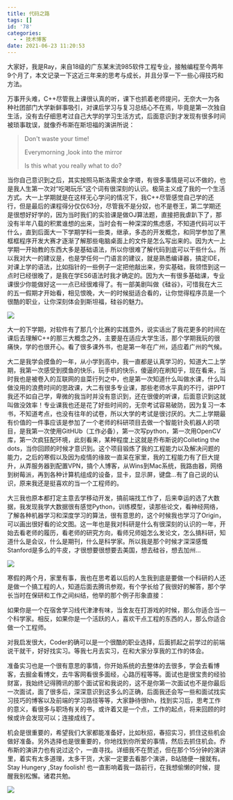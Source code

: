 ```yaml
---
title: 代码之路
tags: []
id: '78'
categories:
  - - 技术博客
date: 2021-06-23 11:20:53
---
```


大家好，我是Ray，来自18级的广东某末流985软件工程专业，接触编程至今两年9个月了，本文记录一下这近三年来的思考与成长，并且分享一下一些心得技巧和方法。

万事开头难，C++尽管我上课很认真的听，课下也抓着老师提问，无奈大一为各种社团部门大学新鲜事吸引，对课后学习与复习总结心不在焉，毕竟是第一次独自生活，没有去仔细思考过自己大学的学习生活方式，后面意识到才发现有很多时间被琐事耽误，就像乔布斯在斯坦福的演讲所说：

> Don't waste your time!
> 
> Everymorning ,look into the mirror
> 
> Is this what you really what to do?

当你自己意识到之后，其实按照马斯洛需求金字塔，有很多事情是可以不做的，也是我人生第一次对“吃喝玩乐”这个词有很深刻的认识。极简主义成了我的一个生活方式。大一上学期就是在这样无心学问的情况下，我C++尽管感觉自己学的还行，但是最后的课程得分仅仅63分，尽管我不是分奴，也不是卷王，第二学期还是很想好好学的，因为当时我们的实验课是做OJ算法题，直接把我虐趴下了，那没有半年八载的积累谁想的出来，当时会有一种深深的焦虑感，不知道代码可以干什么，直到后面大一下学期学科一些类，继承，多态的开发概念，和同学参加了黑框框程序开发大赛才逐渐了解那些电脑桌面上的文件是怎么写出来的。因为大一上学期一开始教的东西大多是基础语法，所以你很难了解代码到底可以干些什么。所以我对大一的建议是，也是学任何一门语言的建议，就是熟悉编译器，搞定IDE，对课上学的语法，比如指针的一些例子一定把他敲出来，夯实基础，我领悟到这一点时已经很晚了，是我在学ES6语法时我才确定的。因为大一有很多基础课，专业课很少你能做好这一一点已经很难得了。有一部美剧叫做《硅谷》，可惜我在大三的五一假期才开始看，相见恨晚，大一的时候挺适合看的，让你觉得程序员是一个很酷的职业，让你深刻体会到斯坦福，硅谷的魅力。

![](http://chang-rui.net/wp-content/uploads/2021/06/silicon.jpg)

大一的下学期，对软件有了那几个比赛的实践意外，说实话出了我花更多的时间在课后去理解C++的那三大概念之外，主要是在适应大学生活，那个学期我玩的很痛快，学的也很开心。看了很多课外书，也是第一年在广州，适应着广州的气候。

大二是我学会摸鱼的一年，从小学到高中，我一直都是认真学习的，知道大二上学期，我第一次感受到摸鱼的快乐，玩手机的快乐，傻逼的在刷知乎，现在看来，当时我也是被卷入的互联网的韭菜行列之中，也是第一次知道什么叫做水课，什么叫做没用的浪费时间的思政课，大二有很多专业课，那些老师水平真的不行，讲PPT我还不如自己学，卑微的我当时并没有意识到，还在很傻的听课，后面意识到这就叫做没效率！专业课我也还是花了好些时间的，无奈考试容易破防，因为复习一本书，不知道考点，也没有往年的试卷，所以大学的考试是很讨厌的。大二上学期最有价值的一件事应该是参加了一个老师的科研项目去做一个智能针灸机器人的项目，是我第一次使用GitHUb（工作必备），第一次写python，第一次用OpenCV库，第一次疯狂配环境，此刻看来，某种程度上这就是乔布斯说的Colleting the dots，当你回顾的时候才意识到。这个项目锻炼了我的工程能力以及解决问题的能力，之后的寒假以及因为疫情的缘故一直呆在家里，我的工程能力有了巨大提升，从弄服务器到配置VPN，搞个人博客，从Wins到Mac系统，我路由器，网络到树莓派，再到各种计算机组成的设备，显卡，显示屏，键盘...有了自己说的认识，原来我还是挺喜欢的当一个工程师的。

大三我也原本都打定主意去学移动开发，搞前端找工作了，后来幸运的选了大数据，我发现我学大数据很有感觉Python，训练模型，读那些论文，看神经网络，了解各种机器学习和深度学习的算法，很有意思的，这个时候我也学习了Origin，可以画出很好看的论文图。这一年也是我对科研是什么有很深刻的认识的一年，开始去看老师的履历，看老师的研究方向，看师兄师姐怎么发论文，怎么搞科研，知道什么是会议，什么是期刊，什么是科学家。所以我是那个时候才深深感慨Stanford是多么的牛皮，才很想要很想要去美国，想去硅谷，想去加州...

![](http://chang-rui.net/wp-content/uploads/2021/06/u57624051432mindsss.jpg)

寒假的两个月，家里有事，我也在思考着以后的人生我到底是要做一个科研的人还是做一个搞工程的人，知道后面去腾讯参观，有个学长给了我很好的解答，那个学长当时在保研和工作之间纠结，他举的那个例子形象直接：

如果你是一个在宿舍学习线代津津有味，当舍友在打游戏的时候，那么你适合当一个科学家。相反，如果你是一个活跃的人，喜欢干点工程的东西的人，那么你适合做一个工程师。

对我启发很大，Coder的确可以是一个很酷的职业选择，后面抓起之前学过的前端说干就干，好好找实习。等我七月去实习，在和大家分享我的工作的体会。

准备实习也是一个很有意思的事情，你开始系统的去整体的去很多，学会去看博客，去掘金看博文，去牛客网看很多面经，心路历程等等。面试也是很宝贵的经验财富，我始终记得腾讯的那个面试官和我说的，这不是你第一次面试也不是你最后一次面试，面了很多后，深深意识到这多么的正确，后面我还会写一些和面试找实习技巧的博客以及前端的学习路径等等，大家静待很hh，找到实习后，思考工作的意义，看很多与职场有关的书，或许着又是一个点，工作的起点，将来回顾的时候或许会发现可以；连接成线了。

机会是很重要的，希望我们大家都能准备好，比如秋招，春招实习，抓住这些机会做好准备。另外选择也是很重要的，你地找到你所爱的事情，然后去抓住机会。乔布斯的演讲力也有说过这个，一直寻找。详细我不在赘述，但在那个15分钟的演讲里，着实有太多道理，太多干货，大家一定要去看那个演讲，B站随便一搜就有。Stay Hungery ,Stay foolish! 也一直影响着我一路前行，在我想偷懒的时候，提醒我别松懈。诸君共勉。

![](http://chang-rui.net/wp-content/uploads/2021/06/hunery.png)